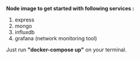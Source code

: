 
**Node image to get started with following services :**
1. express
2. mongo
3. influxdb
4. grafana (network monitoring tool)

Just run **"docker-compose up"** on your terminal.
